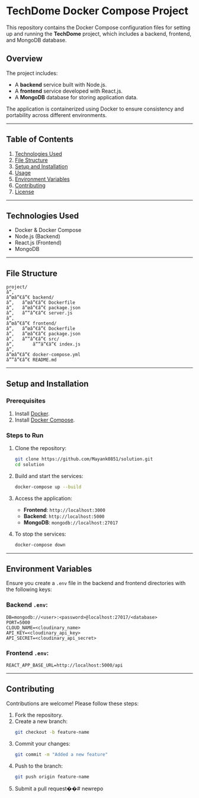 
# **TechDome Docker Compose Project**

This repository contains the Docker Compose configuration files for setting up and running the **TechDome** project, which includes a backend, frontend, and MongoDB database.

## **Overview**

The project includes:
- A **backend** service built with Node.js.
- A **frontend** service developed with React.js.
- A **MongoDB** database for storing application data.

The application is containerized using Docker to ensure consistency and portability across different environments.

---

## **Table of Contents**

1. [Technologies Used](#technologies-used)
2. [File Structure](#file-structure)
3. [Setup and Installation](#setup-and-installation)
4. [Usage](#usage)
5. [Environment Variables](#environment-variables)
6. [Contributing](#contributing)
7. [License](#license)

---

## **Technologies Used**

- Docker & Docker Compose
- Node.js (Backend)
- React.js (Frontend)
- MongoDB

---

## **File Structure**

```
project/
â”‚
â”œâ”€â”€ backend/
â”‚   â”œâ”€â”€ Dockerfile
â”‚   â”œâ”€â”€ package.json
â”‚   â””â”€â”€ server.js
â”‚
â”œâ”€â”€ frontend/
â”‚   â”œâ”€â”€ Dockerfile
â”‚   â”œâ”€â”€ package.json
â”‚   â””â”€â”€ src/
â”‚       â””â”€â”€ index.js
â”‚
â”œâ”€â”€ docker-compose.yml
â””â”€â”€ README.md
```

---

## **Setup and Installation**

### Prerequisites
1. Install [Docker](https://www.docker.com/products/docker-desktop).
2. Install [Docker Compose](https://docs.docker.com/compose/install/).

### Steps to Run

1. Clone the repository:
   ```bash
   git clone https://github.com/Mayank0851/solution.git
   cd solution
   ```

2. Build and start the services:
   ```bash
   docker-compose up --build
   ```

3. Access the application:
   - **Frontend**: `http://localhost:3000`
   - **Backend**: `http://localhost:5000`
   - **MongoDB**: `mongodb://localhost:27017`

4. To stop the services:
   ```bash
   docker-compose down
   ```

---

## **Environment Variables**

Ensure you create a `.env` file in the backend and frontend directories with the following keys:

### Backend `.env`:
```env
DB=mongodb://<user>:<password>@localhost:27017/<database>
PORT=5000
CLOUD_NAME=<cloudinary_name>
API_KEY=<cloudinary_api_key>
API_SECRET=<cloudinary_api_secret>
```

### Frontend `.env`:
```env
REACT_APP_BASE_URL=http://localhost:5000/api
```

---

## **Contributing**

Contributions are welcome! Please follow these steps:

1. Fork the repository.
2. Create a new branch:
   ```bash
   git checkout -b feature-name
   ```
3. Commit your changes:
   ```bash
   git commit -m "Added a new feature"
   ```
4. Push to the branch:
   ```bash
   git push origin feature-name
   ```
5. Submit a pull request��#   n e w r e p o 
 
 
